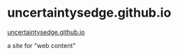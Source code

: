 # uncertaintysedge.github.io

[uncertaintysedge.github.io](uncertaintysedge.github.io)

a site for "web content"
